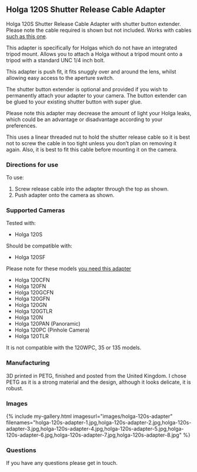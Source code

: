 ## Holga 120S Shutter Release Cable Adapter
Holga 120S Shutter Release Cable Adapter with shutter button extender. Please note the cable required is shown but not included. Works with cables [such as this one](https://www.amazon.co.uk/dp/B09126NKPN).

This adapter is specifically for Holgas which do not have an integrated tripod mount. Allows you to attach a Holga without a tripod mount onto a tripod with a standard UNC 1/4 inch bolt.

This adapter is push fit, it fits snuggly over and around the lens, whilst allowing easy access to the aperture switch.

The shutter button extender is optional and provided if you wish to permanently attach your adapter to your camera. The button extender can be glued to your existing shutter button with super glue.

Please note this adapter may decrease the amount of light your Holga leaks, which could be an advantage or disadvantage according to your preferences.

This uses a linear threaded nut to hold the shutter release cable so it is best not to screw the cable in too tight unless you don’t plan on removing it again. Also, it is best to fit this cable before mounting it on the camera.

### Directions for use
To use:

1. Screw release cable into the adapter through the top as shown.
2. Push adapter onto the camera as shown.

### Supported Cameras
Tested with:
- Holga 120S

Should be compatible with:
- Holga 120SF

Please note for these models [you need this adapter](holga-120-adapter)
- Holga 120CFN
- Holga 120FN
- Holga 120GCFN
- Holga 120GFN
- Holga 120GN
- Holga 120GTLR
- Holga 120N
- Holga 120PAN (Panoramic)
- Holga 120PC (Pinhole Camera)
- Holga 120TLR

It is not compatible with the 120WPC, 35 or 135 models.

### Manufacturing
3D printed in PETG, finished and posted from the United Kingdom. I chose PETG as it is a strong material and the design, although it looks delicate, it is robust.

### Images
{% include my-gallery.html imagesurl="images/holga-120s-adapter"
   filenames="holga-120s-adapter-1.jpg,holga-120s-adapter-2.jpg,holga-120s-adapter-3.jpg,holga-120s-adapter-4.jpg,holga-120s-adapter-5.jpg,holga-120s-adapter-6.jpg,holga-120s-adapter-7.jpg,holga-120s-adapter-8.jpg" %}

### Questions
If you have any questions please get in touch.

